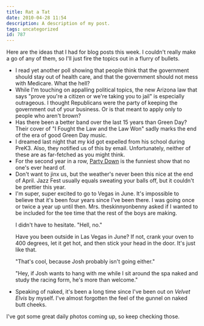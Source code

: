 ```yaml
---
title: Rat a Tat
date: 2010-04-28 11:54
description: A description of my post.
tags: uncategorized
id: 787
---
```

Here are the ideas that I had for blog posts this week.  I couldn't really make a go of any of them, so I'll just fire the topics out in a flurry of bullets.
<span class="spanEndPreview">&nbsp;</span>
<ul>
<li>I read yet another poll showing that people think that the government should stay out of health care, and that the government should not mess with Medicare.  What the hell?</li>

<li>While I'm touching on appalling political topics, the new Arizona law that says "prove you're a citizen or we're taking you to jail" is especially outrageous.  I thought Republicans were the party of keeping the government out of your business.  Or is that meant to apply only to people who aren't brown?</li>

<li>Has there been a better band over the last 15 years than Green Day?  Their cover of "I Fought the Law and the Law Won" sadly marks the end of the era of good Green Day music.</li>

<li>I dreamed last night that my kid got expelled from his school during  PreK3.  Also, they notified us of this by email.  Unfortunately, neither of these are as far-fetched as you might think.</li>

<li>For the second year in a row, <a href="http://www.starz.com/originals/PartyDown" target="_blank">Party Down</a> is the funniest show that no one's ever heard of.</li>

<li>Don't want to jinx us, but the weather's never been this nice at the end of April.  Jazz Fest usually equals sweating your balls off, but it couldn't be prettier this year.</li>

<li>I'm super, super excited to go to Vegas in June.  It's impossible to believe that it's been four years since I've been there.  I was going once or twice a year up until then.  Mrs. theskinnyonbenny asked if I wanted to be included for the tee time that the rest of the boys are making.

I didn't have to hesitate.  "Hell, no."

Have you been outside in Las Vegas in June?  If not, crank your oven to 400 degrees, let it get hot, and then stick your head in the door.  It's just like that.

"That's cool, because Josh probably isn't going either."

"Hey, if Josh wants to hang with me while I sit around the spa naked and study the racing form, he's more than welcome."</li></li>
</li>

<li>Speaking of naked, it's been a long time since I've been out on <i>Velvet Elvis</i> by myself.  I've almost forgotten the feel of the gunnel on naked butt cheeks.</li>
</ul>

I've got some great daily photos coming up, so keep checking those.